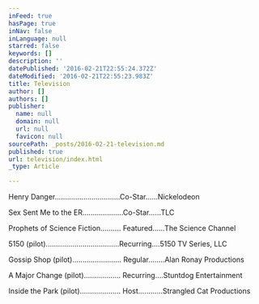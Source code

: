 ```yaml
---
inFeed: true
hasPage: true
inNav: false
inLanguage: null
starred: false
keywords: []
description: ''
datePublished: '2016-02-21T22:55:24.372Z'
dateModified: '2016-02-21T22:55:23.983Z'
title: Television
author: []
authors: []
publisher:
  name: null
  domain: null
  url: null
  favicon: null
sourcePath: _posts/2016-02-21-television.md
published: true
url: television/index.html
_type: Article

---
```

Henry Danger................................Co-Star......Nickelodeon

Sex Sent Me to the ER....................Co-Star......TLC

Prophets of Science Fiction.......... Featured......The
Science Channel 

5150 (pilot)....................................Recurring....5150
TV Series, LLC

Gossip Shop (pilot)........................ Regular........Alan
Ronay Productions

A Major Change (pilot).................. Recurring....Stuntdog
Entertainment

Inside the Park (pilot).................... Host............Strangled
Cat Productions